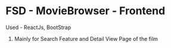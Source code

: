 # FSD - MovieBrowser - Frontend

Used - ReactJs, BootStrap

1. Mainly for Search Feature and Detail View Page of the film